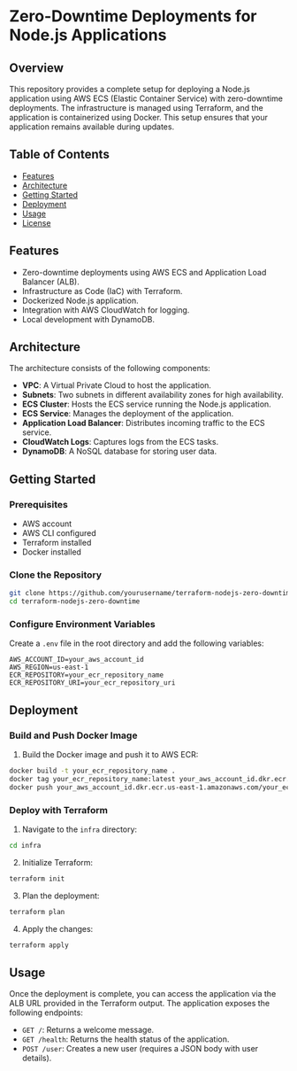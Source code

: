# Zero-Downtime Deployments for Node.js Applications

## Overview

This repository provides a complete setup for deploying a Node.js application using AWS ECS (Elastic Container Service) with zero-downtime deployments. The infrastructure is managed using Terraform, and the application is containerized using Docker. This setup ensures that your application remains available during updates.

## Table of Contents

- [Features](#features)
- [Architecture](#architecture)
- [Getting Started](#getting-started)
- [Deployment](#deployment)
- [Usage](#usage)
- [License](#license)

## Features

- Zero-downtime deployments using AWS ECS and Application Load Balancer (ALB).
- Infrastructure as Code (IaC) with Terraform.
- Dockerized Node.js application.
- Integration with AWS CloudWatch for logging.
- Local development with DynamoDB.

## Architecture

The architecture consists of the following components:

- **VPC**: A Virtual Private Cloud to host the application.
- **Subnets**: Two subnets in different availability zones for high availability.
- **ECS Cluster**: Hosts the ECS service running the Node.js application.
- **ECS Service**: Manages the deployment of the application.
- **Application Load Balancer**: Distributes incoming traffic to the ECS service.
- **CloudWatch Logs**: Captures logs from the ECS tasks.
- **DynamoDB**: A NoSQL database for storing user data.

## Getting Started

### Prerequisites

- AWS account
- AWS CLI configured
- Terraform installed
- Docker installed

### Clone the Repository

```bash
git clone https://github.com/yourusername/terraform-nodejs-zero-downtime.git
cd terraform-nodejs-zero-downtime
```

### Configure Environment Variables

Create a `.env` file in the root directory and add the following variables:

```
AWS_ACCOUNT_ID=your_aws_account_id
AWS_REGION=us-east-1
ECR_REPOSITORY=your_ecr_repository_name
ECR_REPOSITORY_URI=your_ecr_repository_uri
```

## Deployment

### Build and Push Docker Image

1. Build the Docker image and push it to AWS ECR:

```bash
docker build -t your_ecr_repository_name .
docker tag your_ecr_repository_name:latest your_aws_account_id.dkr.ecr.us-east-1.amazonaws.com/your_ecr_repository_name:latest
docker push your_aws_account_id.dkr.ecr.us-east-1.amazonaws.com/your_ecr_repository_name:latest
```

### Deploy with Terraform

1. Navigate to the `infra` directory:

```bash
cd infra
```

2. Initialize Terraform:

```bash
terraform init
```

3. Plan the deployment:

```bash
terraform plan
```

4. Apply the changes:

```bash
terraform apply
```

## Usage

Once the deployment is complete, you can access the application via the ALB URL provided in the Terraform output. The application exposes the following endpoints:

- `GET /`: Returns a welcome message.
- `GET /health`: Returns the health status of the application.
- `POST /user`: Creates a new user (requires a JSON body with user details).

